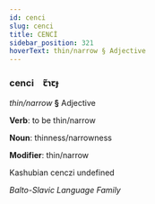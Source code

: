 ```yaml
---
id: cenci
slug: cenci
title: CENCİ
sidebar_position: 321
hoverText: thin/narrow § Adjective
---
```


### cenci&emsp;<span kind="abugida">ꞇ̃ɿꞇɟ</span>

*thin/narrow* **§** Adjective

**Verb**: to be thin/narrow

**Noun**: thinness/narrowness

**Modifier**: thin/narrow

Kashubian cenczi undefined

*Balto-Slavic Language Family*